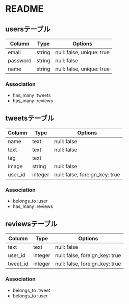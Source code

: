 # README

## usersテーブル

|Column|Type|Options|
|------|----|-------|
|email|string|null: false, unique: true|
|password|string|null: false|
|name|string|null: false, unique: true|

### Association
- has_many :tweets
- has_many :reviews

## tweetsテーブル

|Column|Type|Options|
|------|----|-------|
|name|text|null: false|
|text|text|null: false|
|tag|text||
|image|string|null: false|
|user_id|integer|null: false, foreign_key: true|

### Association
- belongs_to :user
- has_many :reviews

## reviewsテーブル

|Column|Type|Options|
|------|----|-------|
|text|text|null: false|
|user_id|integer|null: false, foreign_key: true|
|tweet_id|integer|null: false, foreign_key: true|

### Association
- belongs_to :tweet
- belongs_to :user
